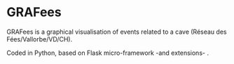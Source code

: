 # GRAFees

GRAFees is a graphical visualisation of events related to a cave (Réseau des Fées/Vallorbe/VD/CH).

Coded in Python, based on Flask micro-framework -and extensions- .

